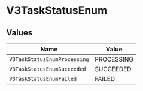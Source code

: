 # V3TaskStatusEnum


## Values

| Name                         | Value                        |
| ---------------------------- | ---------------------------- |
| `V3TaskStatusEnumProcessing` | PROCESSING                   |
| `V3TaskStatusEnumSucceeded`  | SUCCEEDED                    |
| `V3TaskStatusEnumFailed`     | FAILED                       |